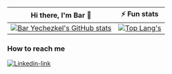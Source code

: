 


|                                                                                     Hi there, I'm Bar 👋                                                                                      |                                                                                                    ⚡  Fun stats                                                                                                    |
|:----------------------------------------------------------------------------------------------------------------------------------------------------------------------------------------------:|:----------------------------------------------------------------------------------------------------------------------------------------------------------------------------------------------------------------:|
| [![Bar Yechezkel's GitHub stats](https://github-readme-stats.vercel.app/api?username=BarYechezkel&show_icons=true&count_private=true&card_width=500)](https://github.com/anuraghazra/github-readme-stats) | [![Top Lang's](https://github-readme-stats.vercel.app/api/top-langs/?username=BarYechezkel&hide=jupyter%20notebook&layout=compact&langs_count=6&card_width=450)](https://github.com/anuraghazra/github-readme-stats) |


### How to reach me

[![Linkedin-link](https://img.shields.io/badge/linkedin%20-%230077B5.svg?&style=for-the-badge&logo=linkedin&logoColor=white)](https://www.linkedin.com/in/bar-yechezkel/)

